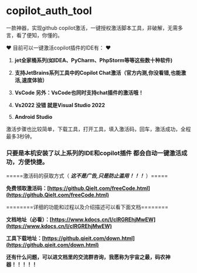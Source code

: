 # copilot_auth_tool
一款神器，实现github copilot激活，一键授权激活脚本工具，非破解，无需多言，看了便知，你懂的。

  :heart: 目前可以一键激活copilot插件的IDE有： :heart: 

1. **jet全家桶系列(如IDEA、PyCharm、PhpStorm等等这些数十种软件)** 

2. **支持JetBrains系列工具中的Copilot Chat激活（官方内测,你没看错,也能激活,速度体验）** 
 
3. **VsCode  另外：VsCode也同时支持chat插件的激活哦！** 

4. **Vs2022 没错 就是Visual Studio 2022** 

5. **Android Studio**
   
激活步骤也比较简单，下载工具，打开工具，填入激活码，回车，激活成功，全程最多3秒钟。

###  **只要是本机安装了以上系列的IDE和copilot插件 都会自动一键激活成功，方便快捷。** 

=====激活码的获取方式（ **_这不是广告,只是防止滥用！！！_** ）=====

 **免费领取激活码：[https://github.QieIt.com/freeCode.html](https://github.QieIt.com/freeCode.html)** 

========详细的功能和过程以及介绍描述可以看下面文档========

 **文档地址（必看）：[https://www.kdocs.cn/l/clRGREhjMwEW](https://www.kdocs.cn/l/clRGREhjMwEW)** 


 **工具下载地址：[https://github.qieit.com/down.html](https://github.qieit.com/down.html)** 


 **还有什么问题，可以进文档里的交流群咨询，我愿称为宇宙之最，码农神器！！！！！** 

 
